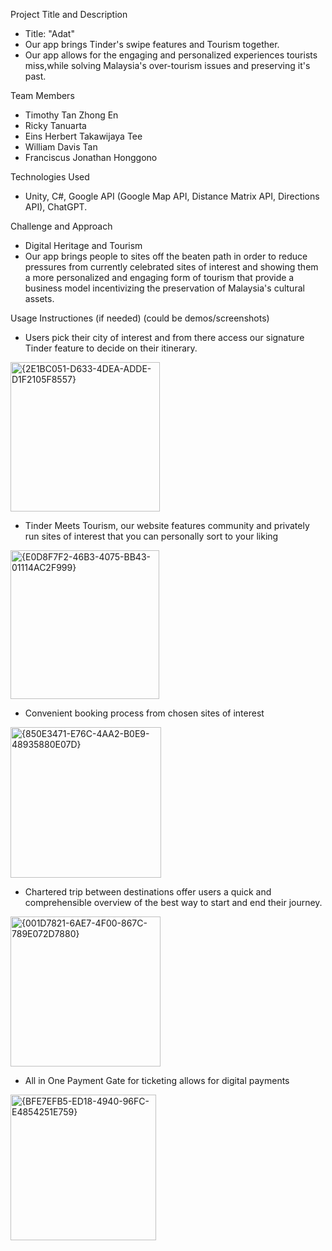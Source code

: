 Project Title and Description
- Title: "Adat"
- Our app brings Tinder's swipe features and Tourism together.
- Our app allows for the engaging and personalized experiences tourists miss,while solving Malaysia's over-tourism issues and preserving it's past.

Team Members
- Timothy Tan Zhong En
- Ricky Tanuarta
- Eins Herbert Takawijaya Tee
- William Davis Tan
- Franciscus Jonathan Honggono

Technologies Used
- Unity, C#, Google API (Google Map API, Distance Matrix API, Directions API), ChatGPT.

Challenge and Approach
- Digital Heritage and Tourism
- Our app brings people to sites off the beaten path in order to reduce pressures from currently celebrated sites of interest and showing them a more personalized and engaging form of tourism that provide a business model incentivizing the
preservation of Malaysia's cultural assets.
  
Usage Instructiones (if needed) (could be demos/screenshots)
-  Users pick their city of interest and from there access our signature Tinder feature to decide on their itinerary.
<img width="239" alt="{2E1BC051-D633-4DEA-ADDE-D1F2105F8557}" src="https://github.com/user-attachments/assets/f49b913f-6e49-4fd0-a6dd-8e0827f6136c" />


- Tinder Meets Tourism, our website features community and privately run sites of interest that you can personally sort to your liking
<img width="238" alt="{E0D8F7F2-46B3-4075-BB43-01114AC2F999}" src="https://github.com/user-attachments/assets/9a40e03c-bf2c-4a7c-a222-fe8f7cf968c2" />


- Convenient booking process from chosen sites of interest
<img width="241" alt="{850E3471-E76C-4AA2-B0E9-48935880E07D}" src="https://github.com/user-attachments/assets/53ce9d01-93b1-46ea-b0b0-c8288c184092" />


- Chartered trip between destinations offer users a quick and comprehensible overview of the best way to start and end their journey.
<img width="240" alt="{001D7821-6AE7-4F00-867C-789E072D7880}" src="https://github.com/user-attachments/assets/b46de2cc-a7ee-45c0-ac3a-0d4b1bbe7820" />


- All in One Payment Gate for ticketing allows for digital payments
<img width="233" alt="{BFE7EFB5-ED18-4940-96FC-E4854251E759}" src="https://github.com/user-attachments/assets/239b8186-5f32-4aa6-8b48-1c100351bf59" />
